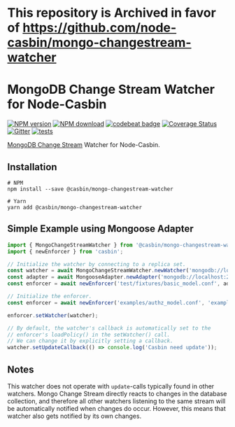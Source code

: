 # This repository is Archived in favor of https://github.com/node-casbin/mongo-changestream-watcher

# MongoDB Change Stream Watcher for Node-Casbin

[![NPM version][npm-image]][npm-url]
[![NPM download][download-image]][download-url]
[![codebeat badge](https://codebeat.co/badges/93d238e4-31cc-4865-80b6-8b6d4695c249)](https://codebeat.co/projects/github-com-sefriol-casbin-mongo-changestream-watcher-master)
[![Coverage Status](https://coveralls.io/repos/github/Sefriol/casbin-mongo-changestream-watcher/badge.svg?branch=master)](https://coveralls.io/repos/github/Sefriol/casbin-mongo-changestream-watcher?branch=master)
[![Gitter](https://badges.gitter.im/Join%20Chat.svg)](https://gitter.im/casbin/lobby)
[![tests](https://github.com/Sefriol/casbin-mongo-changestream-watcher/actions/workflows/main.yml/badge.svg)](https://github.com/Sefriol/casbin-mongo-changestream-watcher/actions/workflows/main.yml)

[npm-image]: https://img.shields.io/npm/v/casbin-mongo-changestream-watcher.svg?style=flat-square
[npm-url]: https://npmjs.org/package/casbin-mongo-changestream-watcher
[download-image]: https://img.shields.io/npm/dm/casbin-mongo-changestream-watcher.svg?style=flat-square
[download-url]: https://npmjs.org/package/casbin-mongo-changestream-watcher

[MongoDB Change Stream](https://www.mongodb.com/docs/manual/changeStreams/) Watcher for Node-Casbin.

## Installation

```shell script
# NPM
npm install --save @casbin/mongo-changestream-watcher

# Yarn
yarn add @casbin/mongo-changestream-watcher
```

## Simple Example using Mongoose Adapter

```typescript
import { MongoChangeStreamWatcher } from '@casbin/mongo-changestream-watcher';
import { newEnforcer } from 'casbin';

// Initialize the watcher by connecting to a replica set.
const watcher = await MongoChangeStreamWatcher.newWatcher('mongodb://localhost:27001,localhost:27002/casbin?replicaSet=rs0', {collectionName: 'casbin_rule'});
const adapter = await MongooseAdapter.newAdapter('mongodb://localhost:27001,localhost:27002/casbin?replicaSet=rs0');
const enforcer = await newEnforcer('test/fixtures/basic_model.conf', adapter);

// Initialize the enforcer.
const enforcer = await newEnforcer('examples/authz_model.conf', 'examples/authz_policy.csv');

enforcer.setWatcher(watcher);

// By default, the watcher's callback is automatically set to the
// enforcer's loadPolicy() in the setWatcher() call.
// We can change it by explicitly setting a callback.
watcher.setUpdateCallback(() => console.log('Casbin need update'));
```

## Notes

This watcher does not operate with `update`-calls typically found in other watchers. Mongo Change Stream directly reacts to changes in the database collection, and therefore all other watchers listening to the same stream will be automatically notified when changes do occur. However, this means that watcher also gets notified by its own changes.
